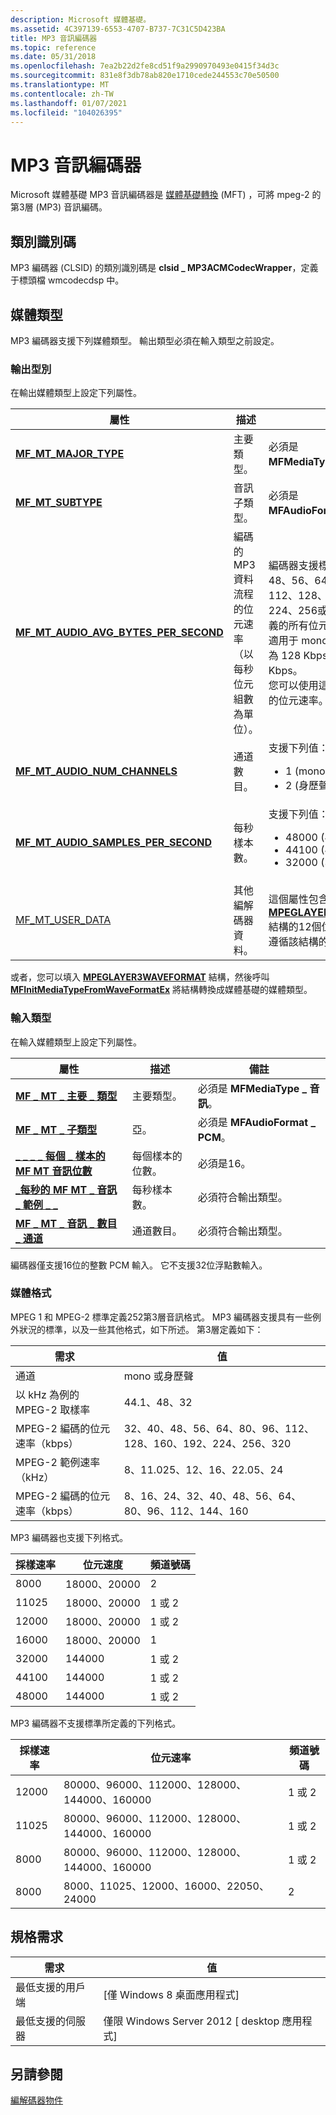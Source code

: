 ```yaml
---
description: Microsoft 媒體基礎。
ms.assetid: 4C397139-6553-4707-B737-7C31C5D423BA
title: MP3 音訊編碼器
ms.topic: reference
ms.date: 05/31/2018
ms.openlocfilehash: 7ea2b22d2fe8cd51f9a2990970493e0415f34d3c
ms.sourcegitcommit: 831e8f3db78ab820e1710cede244553c70e50500
ms.translationtype: MT
ms.contentlocale: zh-TW
ms.lasthandoff: 01/07/2021
ms.locfileid: "104026395"
---
```

# <a name="mp3-audio-encoder"></a>MP3 音訊編碼器

Microsoft 媒體基礎 MP3 音訊編碼器是 [媒體基礎轉換](media-foundation-transforms.md) (MFT) ，可將 mpeg-2 的第3層 (MP3) 音訊編碼。

## <a name="class-identifier"></a>類別識別碼

MP3 編碼器 (CLSID) 的類別識別碼是 **clsid \_ MP3ACMCodecWrapper**，定義于標頭檔 wmcodecdsp 中。

## <a name="media-types"></a>媒體類型

MP3 編碼器支援下列媒體類型。 輸出類型必須在輸入類型之前設定。

### <a name="output-types"></a>輸出型別

在輸出媒體類型上設定下列屬性。



<table>
<colgroup>
<col style="width: 33%" />
<col style="width: 33%" />
<col style="width: 33%" />
</colgroup>
<thead>
<tr class="header">
<th>屬性</th>
<th>描述</th>
<th>備註</th>
</tr>
</thead>
<tbody>
<tr class="odd">
<td><a href="mf-mt-major-type-attribute.md"><strong>MF_MT_MAJOR_TYPE</strong></a></td>
<td>主要類型。</td>
<td>必須是 <strong>MFMediaType_Audio</strong>。</td>
</tr>
<tr class="even">
<td><a href="mf-mt-subtype-attribute.md"><strong>MF_MT_SUBTYPE</strong></a></td>
<td>音訊子類型。</td>
<td>必須是 <strong>MFAudioFormat_MP3</strong>。</td>
</tr>
<tr class="odd">
<td><a href="mf-mt-audio-avg-bytes-per-second-attribute.md"><strong>MF_MT_AUDIO_AVG_BYTES_PER_SECOND</strong></a></td>
<td>編碼的 MP3 資料流程的位元速率（以每秒位元組數為單位）。</td>
<td>編碼器支援標準 (32、40、48、56、64、80、96、112、128、160、192、224、256或 320 Kbps) 所定義的所有位元速率。<br/> 適用于 mono 的預設位元速率為 128 Kbps，身歷聲為 320 Kbps。<br/> 您可以使用這個屬性來指定編碼的位元速率。<br/></td>
</tr>
<tr class="even">
<td><a href="mf-mt-audio-num-channels-attribute.md"><strong>MF_MT_AUDIO_NUM_CHANNELS</strong></a></td>
<td>通道數目。</td>
<td>支援下列值：
<ul>
<li>1 (mono)</li>
<li>2 (身歷聲) </li>
</ul></td>
</tr>
<tr class="odd">
<td><a href="mf-mt-audio-samples-per-second-attribute.md"><strong>MF_MT_AUDIO_SAMPLES_PER_SECOND</strong></a></td>
<td>每秒樣本數。</td>
<td>支援下列值：
<ul>
<li>48000 (48 KHz) </li>
<li>44100 (44.1 KHz) </li>
<li>32000 (32 KHz) </li>
</ul></td>
</tr>
<tr class="even">
<td><a href="mf-mt-user-data-attribute.md">MF_MT_USER_DATA</a></td>
<td>其他編解碼器資料。</td>
<td>這個屬性包含 <a href="/windows/desktop/api/mmreg/ns-mmreg-mpeglayer3waveformat"><strong>MPEGLAYER3WAVEFORMAT</strong></a> 結構的12個位元組，該結構會遵循該結構的 <strong>wfx</strong> 成員。</td>
</tr>
</tbody>
</table>



 

或者，您可以填入 [**MPEGLAYER3WAVEFORMAT**](/windows/win32/api/mmreg/ns-mmreg-mpeglayer3waveformat) 結構，然後呼叫 [**MFInitMediaTypeFromWaveFormatEx**](/windows/desktop/api/mfapi/nf-mfapi-mfinitmediatypefromwaveformatex) 將結構轉換成媒體基礎的媒體類型。

### <a name="input-types"></a>輸入類型

在輸入媒體類型上設定下列屬性。



| 屬性                                                                               | 描述         | 備註                         |
|-----------------------------------------------------------------------------------------|---------------------|---------------------------------|
| [**MF \_ MT \_ 主要 \_ 類型**](mf-mt-major-type-attribute.md)                               | 主要類型。         | 必須是 **MFMediaType \_ 音訊**。 |
| [**MF \_ MT \_ 子類型**](mf-mt-subtype-attribute.md)                                      | 亞。            | 必須是 **MFAudioFormat \_ PCM**。 |
| [**\_ \_ \_ \_ 每個 \_ 樣本的 MF MT 音訊位數**](mf-mt-audio-bits-per-sample-attribute.md)       | 每個樣本的位數。    | 必須是16。                     |
| [**\_每秒的 MF MT \_ 音訊 \_ 範例 \_ \_**](mf-mt-audio-samples-per-second-attribute.md) | 每秒樣本數。 | 必須符合輸出類型。     |
| [**MF \_ MT \_ 音訊 \_ 數目 \_ 通道**](mf-mt-audio-num-channels-attribute.md)              | 通道數目。 | 必須符合輸出類型。     |



 

編碼器僅支援16位的整數 PCM 輸入。 它不支援32位浮點數輸入。

### <a name="media-formats"></a>媒體格式

MPEG 1 和 MPEG-2 標準定義252第3層音訊格式。 MP3 編碼器支援具有一些例外狀況的標準，以及一些其他格式，如下所述。 第3層定義如下：



| 需求 | 值 |
|----------------------------------|---------------------------------------------------------------|
| 通道                         | mono 或身歷聲                                                |
| 以 kHz 為例的 MPEG-2 取樣率       | 44.1、48、32                                                  |
| MPEG-2 編碼的位元速率（kbps） | 32、40、48、56、64、80、96、112、128、160、192、224、256、320 |
| MPEG-2 範例速率（kHz）       | 8、11.025、12、16、22.05、24                                  |
| MPEG-2 編碼的位元速率（kbps） | 8、16、24、32、40、48、56、64、80、96、112、144、160          |



 

MP3 編碼器也支援下列格式。



| 採樣速率 | 位元速度     | 頻道號碼 |
|-------------|--------------|----------------|
| 8000        | 18000、20000 | 2              |
| 11025       | 18000、20000 | 1 或 2         |
| 12000       | 18000、20000 | 1 或 2         |
| 16000       | 18000、20000 | 1              |
| 32000       | 144000       | 1 或 2         |
| 44100       | 144000       | 1 或 2         |
| 48000       | 144000       | 1 或 2         |



 

MP3 編碼器不支援標準所定義的下列格式。



| 採樣速率 | 位元速率                                    | 頻道號碼 |
|-------------|----------------------------------------------|----------------|
| 12000       | 80000、96000、112000、128000、144000、160000 | 1 或 2         |
| 11025       | 80000、96000、112000、128000、144000、160000 | 1 或 2         |
| 8000        | 80000、96000、112000、128000、144000、160000 | 1 或 2         |
| 8000        | 8000、11025、12000、16000、22050、24000      | 2              |



 

## <a name="requirements"></a>規格需求



| 需求 | 值 |
|-------------------------------------|------------------------------------------------------|
| 最低支援的用戶端<br/> | \[僅 Windows 8 桌面應用程式\]<br/>           |
| 最低支援的伺服器<br/> | 僅限 Windows Server 2012 \[ desktop 應用程式\]<br/> |



## <a name="see-also"></a>另請參閱

<dl> <dt>

[編解碼器物件](codecobjects.md)
</dt> </dl>

 

 
